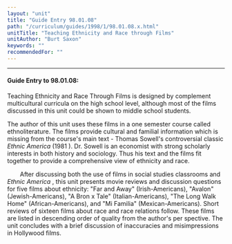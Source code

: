 ```yaml
---
layout: "unit"
title: "Guide Entry 98.01.08"
path: "/curriculum/guides/1998/1/98.01.08.x.html"
unitTitle: "Teaching Ethnicity and Race through Films"
unitAuthor: "Burt Saxon"
keywords: ""
recommendedFor: ""
---
```

<body>
<hr/>
<h4>
Guide Entry to 98.01.08:
</h4>
<p>Teaching Ethnicity and Race Through Films is designed by complement multicultural curricula on the high school level, although most of the films discussed in this unit could be shown to middle school students.</p>
<p>
The author of this unit uses these films in a one semester course called ethnoliterature.  The films provide cultural and familial information which is missing from the course's main text - Thomas Sowell's controversial classic
<i>
Ethnic America
</i>
(1981
).  Dr. Sowell is an economist with strong scholarly interests in both history and sociology.  Thus his text and the films fit together to provide a comprehensive view of ethnicity and race.
</p>
<p>
<font color="#ffffff" style="visibility:hidden;">
____
</font>
After discussing both the use of films in social studies classrooms and
<i>
Ethnic America
</i>
, this unit presents movie reviews and discussion questions for five films about ethnicity: "Far and Away" (Irish-Americans), "Avalon" (Jewish-Americans), "A Bron
x Tale" (Italian-Americans), "The Long Walk Home" (African-Americans), and "Mi Familia" (Mexican-Americans).  Short reviews of sixteen films about race and race relations follow.  These films are listed in descending order of quality from the author's per
spective.  The unit concludes with a brief discussion of inaccuracies and misimpressions in Hollywood films.
</p>
</body>
